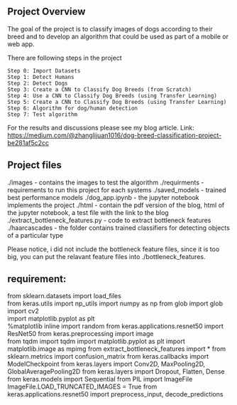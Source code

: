 
## Project Overview

The goal of the project is to classify images of dogs according to their breed and to develop an algorithm that could be used as part of a mobile or web app.

There are following steps in the project

    Step 0: Import Datasets
    Step 1: Detect Humans
    Step 2: Detect Dogs
    Step 3: Create a CNN to Classify Dog Breeds (from Scratch)
    Step 4: Use a CNN to Classify Dog Breeds (using Transfer Learning)
    Step 5: Create a CNN to Classify Dog Breeds (using Transfer Learning)
    Step 6: Algorithm for dog/human detection
    Step 7: Test algorithm
 For the results and discussions please see my blog article.  Link: https://medium.com/@zhanglijuan1016/dog-breed-classification-project-be281af5c2cc
 
 ## Project files
 ./images - contains the images to test the algorithm 
 ./requirments - requirements to run this project for each systems
 ./saved_models - trained best performance models 
 ./dog_app.ipynb - the jupyter notebook implements the project
 ./html - contain the pdf version of the blog, html of the jupyter notebook, a test file with the link to the blog
 ./extract_bottleneck_features.py - code to extract bottleneck features
 ./haarcascades - the folder contains trained classifiers for detecting objects of a particular type
 
 Please notice, i did not include the bottleneck feature files, since it is too big, you can put the relavant feature files into ./bottleneck_features.
 
 
 ## requirement:
 
from sklearn.datasets import load_files       
from keras.utils import np_utils
import numpy as np
from glob import glob
import cv2                
import matplotlib.pyplot as plt                        
%matplotlib inline 
import random
from keras.applications.resnet50 import ResNet50
from keras.preprocessing import image                  
from tqdm import tqdm
import matplotlib.pyplot as plt
import matplotlib.image as mpimg
from extract_bottleneck_features import *
from sklearn.metrics import confusion_matrix
from keras.callbacks import ModelCheckpoint 
from keras.layers import Conv2D, MaxPooling2D, GlobalAveragePooling2D
from keras.layers import Dropout, Flatten, Dense
from keras.models import Sequential
from PIL import ImageFile                            
ImageFile.LOAD_TRUNCATED_IMAGES = True
from keras.applications.resnet50 import preprocess_input, decode_predictions